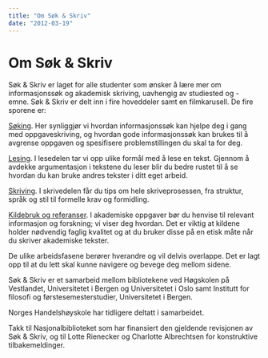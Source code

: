 ```yaml
---
title: "Om Søk & Skriv"
date: "2012-03-19"
---
```


# Om Søk & Skriv

Søk & Skriv er laget for alle studenter som ønsker å lære mer om informasjonssøk og akademisk skriving, uavhengig av studiested og -emne. Søk & Skriv er delt inn i fire hoveddeler samt en filmkarusell. De fire sporene er:

[Søking](?p=988). Her synliggjør vi hvordan informasjonssøk kan hjelpe deg i gang med oppgaveskriving, og hvordan gode informasjonssøk kan brukes til å avgrense oppgaven og spesifisere problemstillingen du skal ta for deg.

[Lesing](?p=11). I lesedelen tar vi opp ulike formål med å lese en tekst. Gjennom å avdekke argumentasjon i tekstene du leser blir du bedre rustet til å se hvordan du kan bruke andres tekster i ditt eget arbeid.

[Skriving](?p=9). I skrivedelen får du tips om hele skriveprosessen, fra struktur, språk og stil til formelle krav og formidling.

[Kildebruk og referanser](?p=7). I akademiske oppgaver bør du henvise til relevant informasjon og forskning; vi viser deg hvordan. Det er viktig at kildene holder nødvendig faglig kvalitet og at du bruker disse på en etisk måte når du skriver akademiske tekster.

De ulike arbeidsfasene berører hverandre og vil delvis overlappe. Det er lagt opp til at du lett skal kunne navigere og bevege deg mellom sidene.

Søk & Skriv er et samarbeid mellom bibliotekene ved Høgskolen på Vestlandet, Universitetet i Bergen og Universitetet i Oslo samt Institutt for filosofi og førstesemesterstudier, Universitetet i Bergen.

Norges Handelshøyskole har tidligere deltatt i samarbeidet.

Takk til Nasjonalbiblioteket som har finansiert den gjeldende revisjonen av Søk & Skriv, og til Lotte Rienecker og Charlotte Albrechtsen for konstruktive tilbakemeldinger.
